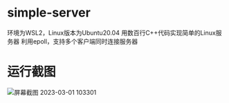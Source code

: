 # simple-server
环境为WSL2，Linux版本为Ubuntu20.04
用数百行C++代码实现简单的Linux服务器
利用epoll，支持多个客户端同时连接服务器
# 运行截图
![屏幕截图 2023-03-01 103301](https://user-images.githubusercontent.com/57929041/222030320-ece4e44b-b3b5-4d7c-8de5-57d3924ef436.png)
